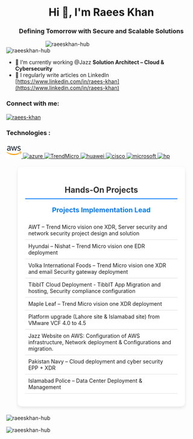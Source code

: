 <h1 align="center">Hi 👋, I'm Raees Khan</h1>
<h3 align="center">Defining Tomorrow with Secure and Scalable Solutions</h3>

<img align="right" width="400" src="https://assets-v2.lottiefiles.com/a/f1e1a7d0-1d3d-11ee-91c5-27c399cace92/GFI1KJwTVS.gif" alt="raeeskhan-hub" />

<p align="left"> 
    <img src="https://komarev.com/ghpvc/?username=raeeskhan-hub&label=Profile%20views&color=0e75b6&style=flat" alt="raeeskhan-hub" />
</p>

- 🔭 I’m currently working @Jazz **Solution Architect – Cloud & Cybersecurity**
- 📝 I regularly write articles on LinkedIn [https://www.linkedin.com/in/raees-khan](https://www.linkedin.com/in/raees-khan)

<h3 align="left">Connect with me:</h3>
<p align="left">
    <a href="https://linkedin.com/in/raees-khan" target="blank">
        <img align="center" src="https://raw.githubusercontent.com/rahuldkjain/github-profile-readme-generator/master/src/images/icons/Social/linked-in-alt.svg" alt="raees-khan" height="30" width="40" />
    </a>
</p>

<h3 align="left">Technologies :</h3>
<p align="left">
    <a href="https://aws.amazon.com" target="_blank" rel="noreferrer">
        <img src="https://raw.githubusercontent.com/devicons/devicon/master/icons/amazonwebservices/amazonwebservices-original-wordmark.svg" alt="aws" width="40" height="40" />
    </a>
    <a href="https://azure.microsoft.com/en-in/" target="_blank" rel="noreferrer">
        <img src="https://www.vectorlogo.zone/logos/microsoft_azure/microsoft_azure-icon.svg" alt="azure" width="40" height="40" />
    </a>
    <a href="https://www.trendmicro.com/en_us/business.html" target="_blank" rel="noreferrer">
        <img src="https://encrypted-tbn0.gstatic.com/images?q=tbn:ANd9GcQop_dskqgvivTywdpgB85Yatu7JoTen5RPjg&s" alt="TrendMicro" width="40" height="40" />
    </a>
    <a href="https://www.huawei.com/en/" target="_blank" rel="noreferrer">
        <img src="https://images.seeklogo.com/logo-png/6/1/huawei-logo-png_seeklogo-68529.png" alt="huawei" width="40" height="40" />
    </a>
    <a href="https://www.huawei.com/en/" target="_blank" rel="noreferrer">
        <img src="https://static-00.iconduck.com/assets.00/cisco-icon-2048x2048-yvjuekbj.png" alt="cisco" width="40" height="40" />
    </a>
    <a href="https://www.microsoft.com" target="_blank" rel="noreferrer">
        <img src="https://cdn.prod.website-files.com/5ee732bebd9839b494ff27cd/5eef3a3260847d0d2783a76d_Microsoft-Logo-PNG-Transparent-Image.png" alt="microsoft" width="40" height="40" />
    </a>
    <a href="https://www.hp.com" target="_blank" rel="noreferrer">
        <img src="https://upload.wikimedia.org/wikipedia/commons/thumb/a/ad/HP_logo_2012.svg/2048px-HP_logo_2012.svg.png" alt="hp" width="40" height="40" />
    </a>
</p>

<div style="width: 80%; max-width: 900px; background: #fff; padding: 20px; border-radius: 10px; box-shadow: 0 4px 8px rgba(0, 0, 0, 0.1); margin: 20px auto;">
    <h2 style="text-align: center; color: #333; border-bottom: 2px solid #007BFF; padding-bottom: 10px;">Hands-On Projects</h2>
    <p style="font-size: 18px; color: #007BFF; font-weight: bold; text-align: center;">Projects Implementation Lead</p>
    <ul style="list-style-type: none; padding: 0;">
        <li style="padding: 8px; border-bottom: 1px solid #ddd;">AWT – Trend Micro vision one XDR, Server security and network security project design and solution</li>
        <li style="padding: 8px; border-bottom: 1px solid #ddd;">Hyundai – Nishat – Trend Micro vision one EDR deployment</li>
        <li style="padding: 8px; border-bottom: 1px solid #ddd;">Volka International Foods – Trend Micro vision one XDR and email Security gateway deployment</li>
        <li style="padding: 8px; border-bottom: 1px solid #ddd;">TibbIT Cloud Deployment - TibbIT App Migration and hosting, Security compliance configuration</li>
        <li style="padding: 8px; border-bottom: 1px solid #ddd;">Maple Leaf – Trend Micro vision one XDR deployment</li>
        <li style="padding: 8px; border-bottom: 1px solid #ddd;">Platform upgrade (Lahore site & Islamabad site) from VMware VCF 4.0 to 4.5</li>
        <li style="padding: 8px; border-bottom: 1px solid #ddd;">Jazz Website on AWS: Configuration of AWS infrastructure, Network deployment & Configurations and migration.</li>
        <li style="padding: 8px; border-bottom: 1px solid #ddd;">Pakistan Navy – Cloud deployment and cyber security EPP + XDR</li>
        <li style="padding: 8px; border-bottom: 1px solid #ddd;">Islamabad Police – Data Center Deployment & Management</li>
    </ul>
</div>

<p>
    <img align="center" src="https://github-readme-stats.vercel.app/api?username=raeeskhan-hub&show_icons=true&locale=en" alt="raeeskhan-hub" />
</p>
<p>
    <img align="center" src="https://github-readme-streak-stats.herokuapp.com/?user=raeeskhan-hub&" alt="raeeskhan-hub" />
</p>
